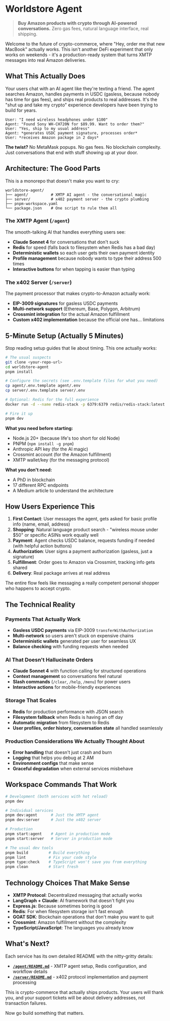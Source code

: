 # Worldstore Agent

> **Buy Amazon products with crypto through AI-powered conversations.** Zero gas fees, natural language interface, real shipping.

Welcome to the future of crypto-commerce, where "Hey, order me that new MacBook" actually works. This isn't another DeFi experiment that only works on weekends - it's a production-ready system that turns XMTP messages into real Amazon deliveries.

## What This Actually Does

Your users chat with an AI agent like they're texting a friend. The agent searches Amazon, handles payments in USDC (gasless, because nobody has time for gas fees), and ships real products to real addresses. It's the "shut up and take my crypto" experience developers have been trying to build for years.

```
User: "I need wireless headphones under $100"
Agent: "Found Sony WH-CH720N for $89.99. Want to order them?"
User: "Yes, ship to my usual address"
Agent: *generates USDC payment signature, processes order*
User: *receives Amazon package in 2 days*
```

**The twist?** No MetaMask popups. No gas fees. No blockchain complexity. Just conversations that end with stuff showing up at your door.

## Architecture: The Good Parts

This is a monorepo that doesn't make you want to cry:

```
worldstore-agent/
├── agent/          # XMTP AI agent - the conversational magic
├── server/         # x402 payment server - the crypto plumbing  
├── pnpm-workspace.yaml
└── package.json    # One script to rule them all
```

### The XMTP Agent (`/agent`)
The smooth-talking AI that handles everything users see:
- **Claude Sonnet 4** for conversations that don't suck
- **Redis** for speed (falls back to filesystem when Redis has a bad day)
- **Deterministic wallets** so each user gets their own payment identity
- **Profile management** because nobody wants to type their address 500 times
- **Interactive buttons** for when tapping is easier than typing

### The x402 Server (`/server`) 
The payment processor that makes crypto-to-Amazon actually work:
- **EIP-3009 signatures** for gasless USDC payments
- **Multi-network support** (Ethereum, Base, Polygon, Arbitrum)
- **Crossmint integration** for the actual Amazon fulfillment
- **Custom x402 implementation** because the official one has... limitations

## 5-Minute Setup (Actually 5 Minutes)

Stop reading setup guides that lie about timing. This one actually works:

```bash
# The usual suspects
git clone <your-repo-url>
cd worldstore-agent
pnpm install

# Configure the secrets (see .env.template files for what you need)
cp agent/.env.template agent/.env
cp server/.env.template server/.env

# Optional: Redis for the full experience
docker run -d --name redis-stack -p 6379:6379 redis/redis-stack:latest

# Fire it up
pnpm dev
```

**What you need before starting:**
- Node.js 20+ (because life's too short for old Node)
- PNPM (`npm install -g pnpm`)
- Anthropic API key (for the AI magic)
- Crossmint account (for the Amazon fulfillment)
- XMTP wallet/key (for the messaging protocol)

**What you don't need:**
- A PhD in blockchain
- 17 different RPC endpoints
- A Medium article to understand the architecture

## How Users Experience This

1. **First Contact**: User messages the agent, gets asked for basic profile info (name, email, address)
2. **Shopping**: Natural language product search - "wireless mouse under $50" or specific ASINs work equally well
3. **Payment**: Agent checks USDC balance, requests funding if needed (with helpful action buttons)
4. **Authorization**: User signs a payment authorization (gasless, just a signature)
5. **Fulfillment**: Order goes to Amazon via Crossmint, tracking info gets shared
6. **Delivery**: Real package arrives at real address

The entire flow feels like messaging a really competent personal shopper who happens to accept crypto.

## The Technical Reality

### Payments That Actually Work
- **Gasless USDC payments** via EIP-3009 `transferWithAuthorization`
- **Multi-network** so users aren't stuck on expensive chains
- **Deterministic wallets** generated per user for seamless UX
- **Balance checking** with funding requests when needed

### AI That Doesn't Hallucinate Orders
- **Claude Sonnet 4** with function calling for structured operations
- **Context management** so conversations feel natural
- **Slash commands** (`/clear`, `/help`, `/menu`) for power users
- **Interactive actions** for mobile-friendly experiences

### Storage That Scales
- **Redis** for production performance with JSON search
- **Filesystem fallback** when Redis is having an off day
- **Automatic migration** from filesystem to Redis
- **User profiles, order history, conversation state** all handled seamlessly

### Production Considerations We Actually Thought About
- **Error handling** that doesn't just crash and burn
- **Logging** that helps you debug at 2 AM
- **Environment configs** that make sense
- **Graceful degradation** when external services misbehave

## Workspace Commands That Work

```bash
# Development (both services with hot reload)
pnpm dev

# Individual services  
pnpm dev:agent      # Just the XMTP agent
pnpm dev:server     # Just the x402 server

# Production
pnpm start:agent    # Agent in production mode
pnpm start:server   # Server in production mode

# The usual dev tools
pnpm build         # Build everything
pnpm lint          # Fix your code style
pnpm type:check    # TypeScript won't save you from everything
pnpm clean         # Start fresh
```

## Technology Choices That Make Sense

- **XMTP Protocol**: Decentralized messaging that actually works
- **LangGraph + Claude**: AI framework that doesn't fight you  
- **Express.js**: Because sometimes boring is good
- **Redis**: For when filesystem storage isn't fast enough
- **GOAT SDK**: Blockchain operations that don't make you want to quit
- **Crossmint**: Amazon fulfillment without the complexity
- **TypeScript/JavaScript**: The languages you already know

## What's Next?

Each service has its own detailed README with the nitty-gritty details:
- **[`/agent/README.md`](/agent/README.md)** - XMTP agent setup, Redis configuration, and workflow details
- **[`/server/README.md`](/server/README.md)** - x402 protocol implementation and payment processing

This is crypto-commerce that actually ships products. Your users will thank you, and your support tickets will be about delivery addresses, not transaction failures.

Now go build something that matters.